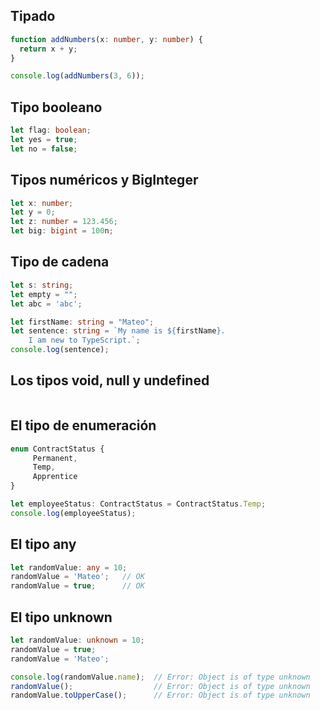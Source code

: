 ## Tipado
```ts
function addNumbers(x: number, y: number) {
  return x + y;
}

console.log(addNumbers(3, 6));
```

## Tipo booleano
```ts
let flag: boolean;
let yes = true;
let no = false;
```

## Tipos numéricos y BigInteger
```ts
let x: number;
let y = 0;
let z: number = 123.456;
let big: bigint = 100n;
```

## Tipo de cadena
```ts
let s: string;
let empty = "";
let abc = 'abc';

let firstName: string = "Mateo";
let sentence: string = `My name is ${firstName}.
    I am new to TypeScript.`;
console.log(sentence);
```

## Los tipos void, null y undefined
```ts

```

## El tipo de enumeración
```ts
enum ContractStatus {
     Permanent,
     Temp,
     Apprentice
}

let employeeStatus: ContractStatus = ContractStatus.Temp;
console.log(employeeStatus);
```

## El tipo any
```ts
let randomValue: any = 10;
randomValue = 'Mateo';   // OK
randomValue = true;      // OK
```

## El tipo unknown
```ts
let randomValue: unknown = 10;
randomValue = true;
randomValue = 'Mateo';

console.log(randomValue.name);  // Error: Object is of type unknown
randomValue();                  // Error: Object is of type unknown
randomValue.toUpperCase();      // Error: Object is of type unknown
```